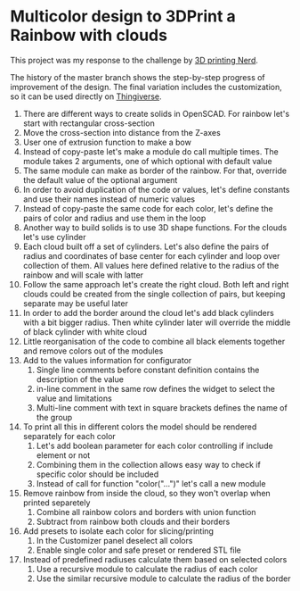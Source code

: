 # Multicolor design to 3DPrint a Rainbow with clouds

This project was my response to the challenge by [3D printing Nerd](https://www.youtube.com/watch?v=quFqjUUYN6E).

The history of the master branch shows the step-by-step progress of improvement of the design.
The final variation includes the customization, so it can be used directly on [Thingiverse](https://www.thingiverse.com/thing:3100539).

1. There are different ways to create solids in OpenSCAD. For rainbow let's start with rectangular
cross-section
2. Move the cross-section into distance from the Z-axes
3. User one of extrusion function to make a bow
4. Instead of copy-paste let's make a module do call multiple times. The module takes 2 arguments,
   one of which optional with default value
5. The same module can make as border of the rainbow. For that,
   override the default value of the optional argument
6. In order to avoid duplication of the code or values, let's define constants
and use their names instead of numeric values
7. Instead of copy-paste the same code for each color,
   let's define the pairs of color and radius and use them in the loop
8. Another way to build solids is to use 3D shape functions. For the clouds let's use cylinder
9. Each cloud built off a set of cylinders. Let's also define the pairs of radius and coordinates
of base center for each cylinder and loop over collection of them. All values here defined
   relative to the radius of the rainbow and will scale with latter
10. Follow the same approach let's create the right cloud. Both left and right clouds
    could be created from the single collection of pairs, but keeping separate may be useful later
11. In order to add the border around the cloud let's add black cylinders with a bit bigger radius.
    Then white cylinder later will override the middle of black cylinder with white cloud
12. Little reorganisation of the code to combine all black elements together and remove
    colors out of the modules
13. Add to the values information for configurator
    1. Single line comments before constant definition contains the description of the value
    2. in-line comment in the same row defines the widget to select the value and limitations
    3. Multi-line comment with text in square brackets defines the name of the group
14. To print all this in different colors the model should be rendered separately for each color
    1. Let's add boolean parameter for each color controlling if include element or not
    2. Combining them in the collection allows easy way to check if specific color should be included
    3. Instead of call for function "color("...")" let's call a new module
15. Remove rainbow from inside the cloud, so they won't overlap when printed separetely
    1. Combine all rainbow colors and borders with union function
    2. Subtract from rainbow both clouds and their borders
16. Add presets to isolate each color for slicing/printing
    1. In the Customizer panel deselect all colors
    2. Enable single color and safe preset or rendered STL file
17. Instead of predefined radiuses calculate them based on selected colors
    1. Use a recursive module to calculate the radius of each color
    2. Use the similar recursive module to calculate the radius of the border
